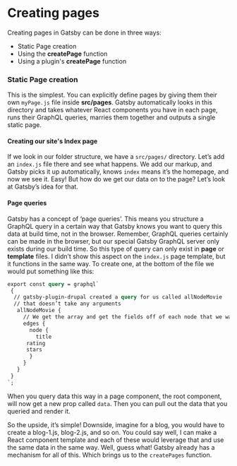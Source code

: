 # Creating pages

Creating pages in Gatsby can be done in three ways:

* Static Page creation
* Using the **createPage** function
* Using a plugin's **createPage** function

### Static Page creation

This is the simplest. You can explicitly define pages by giving them their own `myPage.js` file inside **src/pages**. Gatsby automatically looks in this directory and takes whatever React components you have in each page, runs their GraphQL queries, marries them together and outputs a single static page.

#### Creating our site's Index page

If we look in our folder structure, we have a `src/pages/` directory. Let’s add an `index.js` file there and see what happens. We add our markup, and Gatsby picks it up automatically, knows `index` means it’s the homepage, and now we see it. Easy! But how do we get our data on to the page? Let’s look at Gatsby’s idea for that.

#### Page queries

Gatsby has a concept of ‘page queries’. This means you structure a GraphQL query in a certain way that Gatsby knows you want to query this data at build time, not in the browser. Remember, GraphQL queries certainly can be made in the browser, but our special Gatsby GraphQL server only exists during our build time. So this type of query can only exist in **page** or **template** files. I didn’t show this aspect on the `index.js` page template, but it functions in the same way. To create one, at the bottom of the file we would put something like this:

```graphql
export const query = graphql`
 {
  // gatsby-plugin-drupal created a query for us called allNodeMovie
  // that doesn’t take any arguments
   allNodeMovie {
     // We get the array and get the fields off of each node that we want.
     edges {
       node {
         title
      rating
      stars
       }
     }
   }
 }
`;
```

When you query data this way in a page component, the root component, will now get a new prop called `data`. Then you can pull out the data that you queried and render it.

So the upside, it’s simple! Downside, imagine for a blog, you would have to create a blog-1.js, blog-2.js, and so on. You could say well, I can make a React component template and each of these would leverage that and use the same data in the same way. Well, guess what! Gatsby already has a mechanism for all of this. Which brings us to the `createPages` function.

